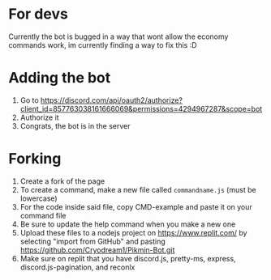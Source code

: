 For devs
=
Currently the bot is bugged in a way that wont allow the economy commands work, im currently finding a way to fix this :D

Adding the bot
=
1. Go to https://discord.com/api/oauth2/authorize?client_id=857763038161666069&permissions=4294967287&scope=bot
2. Authorize it
3. Congrats, the bot is in the server



Forking
=
1. Create a fork of the page
2. To create a command, make a new file called `commandname.js` (must be lowercase)
3. For the code inside said file, copy CMD-example and paste it on your command file
4. Be sure to update the help command when you make a new one
5. Upload these files to a nodejs project on https://www.replit.com/ by selecting "import from GitHub" and pasting https://github.com/Cryodream1/Pikmin-Bot.git
6. Make sure on replit that you have discord.js, pretty-ms, express, discord.js-pagination, and reconlx
